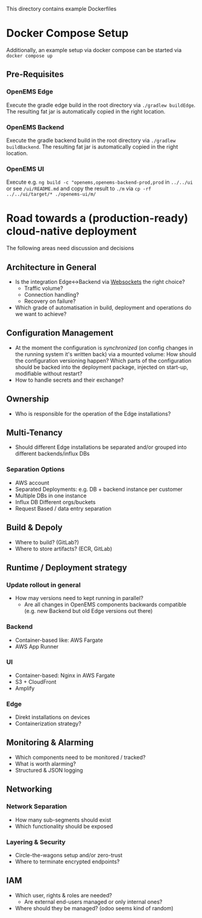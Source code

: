This directory contains example Dockerfiles

# Docker Compose Setup
Additionally, an example setup via docker compose can be started via `docker compose up`

## Pre-Requisites
### OpenEMS Edge
Execute the gradle edge build in the root directory via `./gradlew buildEdge`. The resulting fat jar is automatically copied in the right location.

### OpenEMS Backend
Execute the gradle backend build in the root directory via `./gradlew buildBackend`. The resulting fat jar is automatically copied in the right location.

### OpenEMS UI
Execute e.g. `ng build -c "openems,openems-backend-prod,prod` in `../../ui` or see `/ui/README.md` and copy the result to `./m` via `cp -rf ../../ui/target/* ./openems-ui/m/`

# Road towards a (production-ready) cloud-native deployment
The following areas need discussion and decisions

## Architecture in General
- Is the integration Edge<->Backend via [Websockets](https://openems.github.io/openems.io/openems/latest/component-communication/index.html) the right choice?
    - Traffic volume?
    - Connection handling?
    - Recovery on failure?
- Which grade of automatisation in build, deployment and operations do we want to achieve?

## Configuration Management
- At the moment the configuration is *synchronized* (on config changes in the running system it's written back) via a mounted volume: How should the configuration versioning happen? Which parts of the configuration should be backed into the deployment package, injected on start-up, modifiable without restart?
- How to handle secrets and their exchange?

## Ownership
- Who is responsible for the operation of the Edge installations?

## Multi-Tenancy
- Should different Edge installations be separated and/or grouped into different backends/influx DBs

### Separation Options
- AWS account
- Separated Deployments: e.g. DB + backend instance per customer
- Multiple DBs in one instance
- Influx DB Different orgs/buckets
- Request Based / data entry separation

## Build & Depoly
- Where to build? (GitLab?)
- Where to store artifacts? (ECR, GitLab)

## Runtime / Deployment strategy

### Update rollout in general
- How may versions need to kept running in parallel?
    - Are all changes in OpenEMS components backwards compatible (e.g. new Backend but old Edge versions out there)

### Backend
- Container-based like: AWS Fargate 
- AWS App Runner

### UI
- Container-based: Nginx in AWS Fargate
- S3 + CloudFront
- Amplify

### Edge
- Direkt installations on devices
- Containerization strategy?

## Monitoring & Alarming
- Which components need to be monitored / tracked?
- What is worth alarming?
- Structured & JSON logging

## Networking
###  Network Separation
- How many sub-segments should exist
- Which functionality should be exposed  

### Layering & Security
- Circle-the-wagons setup and/or zero-trust
- Where to terminate encrypted endpoints?

## IAM 
- Which user, rights & roles are needed?
  - Are external end-users managed or only internal ones?
- Where should they be managed? (odoo seems kind of random)